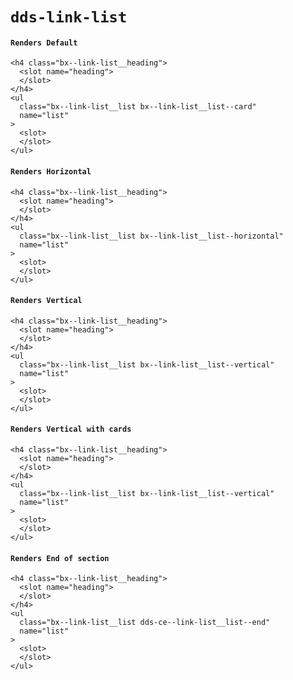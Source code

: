 # `dds-link-list`

#### `Renders Default`

```
<h4 class="bx--link-list__heading">
  <slot name="heading">
  </slot>
</h4>
<ul
  class="bx--link-list__list bx--link-list__list--card"
  name="list"
>
  <slot>
  </slot>
</ul>

```

#### `Renders Horizontal`

```
<h4 class="bx--link-list__heading">
  <slot name="heading">
  </slot>
</h4>
<ul
  class="bx--link-list__list bx--link-list__list--horizontal"
  name="list"
>
  <slot>
  </slot>
</ul>

```

#### `Renders Vertical`

```
<h4 class="bx--link-list__heading">
  <slot name="heading">
  </slot>
</h4>
<ul
  class="bx--link-list__list bx--link-list__list--vertical"
  name="list"
>
  <slot>
  </slot>
</ul>

```

#### `Renders Vertical with cards`

```
<h4 class="bx--link-list__heading">
  <slot name="heading">
  </slot>
</h4>
<ul
  class="bx--link-list__list bx--link-list__list--vertical"
  name="list"
>
  <slot>
  </slot>
</ul>

```

#### `Renders End of section`

```
<h4 class="bx--link-list__heading">
  <slot name="heading">
  </slot>
</h4>
<ul
  class="bx--link-list__list dds-ce--link-list__list--end"
  name="list"
>
  <slot>
  </slot>
</ul>

```

